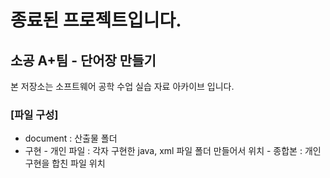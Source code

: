 # 종료된 프로젝트입니다.

## 소공 A+팀 - 단어장 만들기

본 저장소는 소프트웨어 공학 수업 실습 자료 아카이브 입니다.



### [파일 구성]

- document : 산출물 폴더
- 구현 
       - 개인 파일 : 각자 구현한 java, xml 파일 폴더 만들어서 위치
       - 종합본 : 개인 구현을 합친 파일 위치


